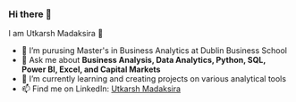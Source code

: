 ### Hi there 👋

<!--
**Utkarsh11-git/Utkarsh11-git** is a ✨ _special_ ✨ repository because its `README.md` (this file) appears on your GitHub profile.

Here are some ideas to get you started:

- 🔭 I’m currently working on ...
- 🌱 I’m currently learning ...
- 👯 I’m looking to collaborate on ...
- 🤔 I’m looking for help with ...
- 💬 Ask me about ...
- 📫 How to reach me: ...
- 😄 Pronouns: ...
- ⚡ Fun fact: ...
-->

<hi align="center">I am Utkarsh Madaksira 👋</h1>

- 🔭 I’m purusing Master's in Business Analytics at Dublin Business School
- 💬 Ask me about <strong>Business Analysis, Data Analytics, Python, SQL, Power BI, Excel, and Capital Markets</strong>
- 🌱 I’m currently learning and creating projects on various analytical tools 
- 📫 Find me on LinkedIn: <a href="https://www.linkedin.com/in/mutkarsh1995/" target="_blank">Utkarsh Madaksira</a>
